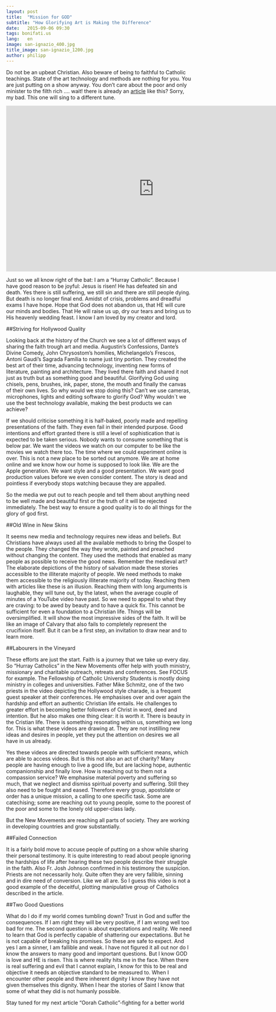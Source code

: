 ```yaml
---
layout: post
title:  "Mission for GOD"
subtitle: "How Glorifying Art is Making the Difference"
date:   2015-09-06 09:30
tags: bonifati.us
lang:   en
image: san-ignazio_400.jpg
title_image: san-ignazio_1200.jpg
author: philipp
---
```

Do not be an upbeat Christian. Also beware of being to faithful to Catholic teachings. State of the art technology and methods are nothing for you. You are just putting on a show anyway. You don’t care about the poor and only minister to the filth rich …. wait! there is already an [article](http://hinsehen.net/2015/09/01/die-falsche-mission-wie-mit-hollywood-methoden-menschen-zum-glauben-verfuehrt-werden-sollen/) like this? Sorry, my bad. This one will sing to a different tune.

<iframe width="800" height="450" src="https://www.youtube.com/embed/oqmTM-mNBL0" frameborder="0" allowfullscreen></iframe>

Just so we all know right of the bat: I am a “Hurray Catholic”. Because I have good reason to be joyful: Jesus is risen! He has defeated sin and death. Yes there is still suffering, we still sin and there are still people dying. But death is no longer final end. Amidst of crisis, problems and dreadful exams I have hope. Hope that God does not abandon us, that HE will cure our minds and bodies. That He will raise us up, dry our tears and bring us to His heavenly wedding feast. I know I am loved by my creator and lord. 

##Striving for Hollywood Quality

Looking back at the history of the Church we see a lot of different ways of sharing the faith trough art and media. Augustin’s Confessions, Dante’s Divine Comedy, John Chrysostom’s homilies, Michelangelo’s Frescos, Antoni Gaudí’s Sagrada Família to name just tiny portion. They created the best art of their time, advancing technology, inventing new forms of literature, painting and architecture. They lived there faith and shared it not just as truth but as something good and beautiful. Glorifying God using chisels, pens, brushes, ink, paper, stone, the mouth and finally the canvas of their own lives. So why would we stop doing this? Can’t we use cameras, microphones, lights and editing software to glorify God? Why wouldn`t we use the best technology available, making the best products we can achieve? 

If we should criticise something it is half-baked, poorly made and repelling presentations of the faith. They even fail in their intended purpose. Good intentions and effort granted there is still a level of sophistication that is expected to be taken serious. Nobody wants to consume something that is below par.  We want the videos we watch on our computer to be like the movies we watch there too.  The time where we could experiment online is over. This is not a new place to be sorted out anymore. We are at home online and we know how our home is supposed to look like. We are the Apple generation. We want style and a good presentation. We want good production values before we even consider content. The story is dead and pointless if everybody stops watching because they are appalled. 

So the media we put out to reach people and tell them about anything need to be well made and beautiful first or the truth of it will be rejected immediately. The best way to ensure a good quality is to do all things for the glory of god first. 

##Old Wine in New Skins

It seems new media and technology requires new ideas and beliefs. But Christians have always used all the available methods to bring the Gospel to the people. They changed the way they wrote, painted and preached without changing the content. They used the methods that enabled as many people as possible to receive the good news. Remember the medieval art? The elaborate depictions of the history of salvation made these stories accessible to the illiterate majority of people. We need methods to make them accessible to the religiously illiterate majority of today. Reaching them with articles like these is an illusion. Reaching them with long arguments is laughable, they will tune out, by the latest, when the average couple of minutes of a YouTube video have past. So we need to appeal to what they are craving: to be awed by beauty and to have a quick fix. This cannot be sufficient for even a foundation to a Christian life. Things will be oversimplified. It will show the most impressive sides of the faith. It will be like an image of Calvary that also fails to completely represent the crucifixion itself. But it can be a first step, an invitation to draw near and to learn more.


##Labourers in the Vineyard  

These efforts are just the start. Faith is a journey that we take up every day. So “Hurray Catholics” in the New Movements offer help with youth ministry, missionary and charitable outreach, retreats and conferences. See FOCUS for example. The Fellowship of Catholic University Students is mostly doing ministry in colleges and universities. Father Mike Schmitz, one of the two priests in the video depicting the Hollywood style charade, is a frequent guest speaker at their conferences. He emphasises over and over again the hardship and effort an authentic Christian life entails. He challenges to greater effort in becoming better followers of Christ in word, deed and intention. But he also makes one thing clear: it is worth it. There is beauty in the Cristian life. There is something resonating within us, something we long for. This is what these videos are drawing at. They are not instilling new ideas and desires in people, yet they put the attention on desires we all have in us already.

Yes these videos are directed towards people with sufficient means, which are able to access videos. But is this not also an act of charity? Many people are having enough to live a good life, but are lacking hope, authentic companionship and finally love. How is reaching out to them not a compassion service? We emphasise material poverty and suffering so much, that we neglect and dismiss spiritual poverty and suffering. Still they also need to be fought and eased. Therefore every group, apostolate or order has a unique mission, a calling to one specific task. Some are catechising; some are reaching out to young people, some to the poorest of the poor and some to the lonely old upper-class lady. 

But the New Movements are reaching all parts of society. They are working in developing countries and grow substantially. 

##Failed Connection 

It is a fairly bold move to accuse people of putting on a show while sharing their personal testimony. It is quite interesting to read about people ignoring the hardships of life after hearing these two people describe their struggle in the faith. Also Fr. Josh Johnson confirmed in his testimony the suspicion. Priests are not necessarily holy. Quite often they are very fallible, sinning and in dire need of conversion. Like we all are. So I guess this video is not a good example of the deceitful, plotting manipulative group of Catholics described in the article.

##Two Good Questions
	
What do I do if my world comes tumbling down? Trust in God and suffer the consequences. If I am right they will be very positive, if I am wrong well too bad for me. The second question is about expectations and reality. We need to learn that God is perfectly capable of shattering our expectations. But he is not capable of breaking his promises. So these are safe to expect. And yes I am a sinner, I am fallible and weak. I have not figured it all out nor do I know the answers to many good and important questions. But I know GOD is love and HE is risen. This is where reality hits me in the face. When there is real suffering and evil that I cannot explain, I know for this to be real and objective it needs an objective standard to be measured to. When I encounter other people and there inherent dignity I know they have not given themselves this dignity. When I hear the stories of Saint I know that some of what they did is not humanly possible. 

Stay tuned for my next article “Oorah Catholic”-fighting for a better world
